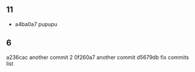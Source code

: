 ## 11
- a4ba0a7 pupupu

## 6
a236cac another commit 2
0f260a7 another commit
d5679db fix commits list
